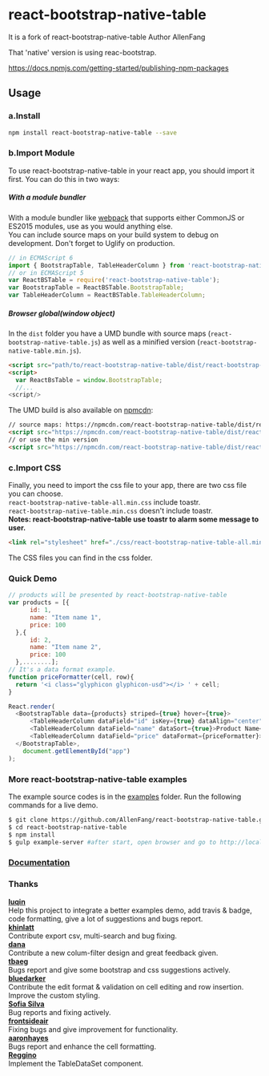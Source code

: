 # react-bootstrap-native-table

It is a fork of react-bootstrap-native-table
Author AllenFang

That 'native' version is using reac-bootstrap.

https://docs.npmjs.com/getting-started/publishing-npm-packages

## Usage
### a.Install
```bash
npm install react-bootstrap-native-table --save
```

### b.Import Module
To use react-bootstrap-native-table in your react app, you should import it first.
You can do this in two ways:

##### With a module bundler
With a module bundler like [webpack](https://webpack.github.io/) that supports either CommonJS or ES2015 modules, use as you would anything else.  
You can include source maps on your build system to debug on development. Don't forget to Uglify on production.

```js
// in ECMAScript 6
import { BootstrapTable, TableHeaderColumn } from 'react-bootstrap-native-table';
// or in ECMAScript 5
var ReactBSTable = require('react-bootstrap-native-table');  
var BootstrapTable = ReactBSTable.BootstrapTable;
var TableHeaderColumn = ReactBSTable.TableHeaderColumn;
```
##### Browser global(window object)
In the `dist` folder you have a UMD bundle with source maps (`react-bootstrap-native-table.js`) as well as a minified version (`react-bootstrap-native-table.min.js`).

```html
<script src="path/to/react-bootstrap-native-table/dist/react-bootstrap-native-table.min.js" />
<script>
  var ReactBsTable = window.BootstrapTable;
  //...
<script/>
```

The UMD build is also available on [npmcdn](https://npmcdn.com):

```html
// source maps: https://npmcdn.com/react-bootstrap-native-table/dist/react-bootstrap-native-table.js.map
<script src="https://npmcdn.com/react-bootstrap-native-table/dist/react-bootstrap-native-table.js"></script>
// or use the min version
<script src="https://npmcdn.com/react-bootstrap-native-table/dist/react-bootstrap-native-table.min.js"></script>
```

### c.Import CSS
Finally, you need to import the css file to your app, there are two css file you can choose.</br>
```react-bootstrap-native-table-all.min.css``` include toastr.</br>```react-bootstrap-native-table.min.css``` doesn't include toastr.</br>
**Notes: react-bootstrap-native-table use toastr to alarm some message to user.**
```html
<link rel="stylesheet" href="./css/react-bootstrap-native-table-all.min.css">
```
The CSS files you can find in the css folder.

### Quick Demo
```js
// products will be presented by react-bootstrap-native-table
var products = [{
      id: 1,
      name: "Item name 1",
      price: 100
  },{
      id: 2,
      name: "Item name 2",
      price: 100
  },........];
// It's a data format example.
function priceFormatter(cell, row){
  return '<i class="glyphicon glyphicon-usd"></i> ' + cell;
}

React.render(
  <BootstrapTable data={products} striped={true} hover={true}>
      <TableHeaderColumn dataField="id" isKey={true} dataAlign="center" dataSort={true}>Product ID</TableHeaderColumn>
      <TableHeaderColumn dataField="name" dataSort={true}>Product Name</TableHeaderColumn>
      <TableHeaderColumn dataField="price" dataFormat={priceFormatter}>Product Price</TableHeaderColumn>
  </BootstrapTable>,
	document.getElementById("app")
);
```
### More react-bootstrap-native-table examples
The example source codes is in the [examples](https://github.com/AllenFang/react-bootstrap-native-table/tree/master/examples) folder. Run  the following commands for a live demo.</br>
```bash
$ git clone https://github.com/AllenFang/react-bootstrap-native-table.git
$ cd react-bootstrap-native-table
$ npm install
$ gulp example-server #after start, open browser and go to http://localhost:3004
```

### [Documentation](http://allenfang.github.io/react-bootstrap-native-table/docs.html)

### Thanks
**[luqin](https://github.com/luqin)**  
Help this project to integrate a better examples demo, add travis & badge, code formatting, give a lot of suggestions and bugs report.  
**[khinlatt](https://github.com/khinlatt)**  
Contribute export csv, multi-search and bug fixing.  
**[dana](https://github.com/dana2208)**  
Contribute a new colum-filter design and great feedback given.  
**[tbaeg](https://github.com/tbaeg)**  
Bugs report and give some bootstrap and css suggestions actively.  
**[bluedarker](https://github.com/bluedarker)**  
Contribute the edit format & validation on cell editing and row insertion. Improve the custom styling.  
**[Sofia Silva](https://github.com/staminaloops)**  
Bug reports and fixing actively.  
**[frontsideair](https://github.com/frontsideair)**  
Fixing bugs and give improvement for functionality.  
**[aaronhayes](https://github.com/aaronhayes)**  
Bugs report and enhance the cell formatting.  
**[Reggino](https://github.com/Reggino)**  
Implement the TableDataSet component.  

[npm-badge]: http://badge.fury.io/js/react-bootstrap-native-table.svg
[npm]: http://badge.fury.io/js/react-bootstrap-native-table

[deps-badge]: https://david-dm.org/AllenFang/react-bootstrap-native-table.svg
[deps]: https://david-dm.org/AllenFang/react-bootstrap-native-table

[dev-deps-badge]: https://david-dm.org/AllenFang/react-bootstrap-native-table/dev-status.svg
[dev-deps]: https://david-dm.org/AllenFang/react-bootstrap-native-table#info=devDependencies

[peer-deps-badge]: https://david-dm.org/AllenFang/react-bootstrap-native-table/peer-status.svg
[peer-deps]: https://david-dm.org/AllenFang/react-bootstrap-native-table#info=peerDependencies

[travis-ci-image]: https://travis-ci.org/AllenFang/react-bootstrap-native-table.svg
[travis-ci-url]: https://travis-ci.org/AllenFang/react-bootstrap-native-table
